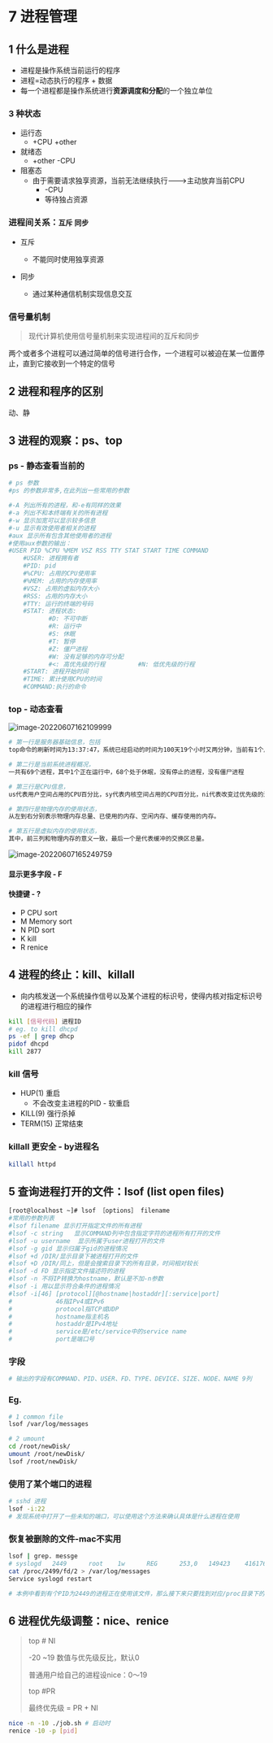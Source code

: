 # 7 进程管理

## 1 什么是进程

- 进程是操作系统当前运行的程序
- 进程=动态执行的程序 + 数据
- 每一个进程都是操作系统进行**资源调度和分配**的一个独立单位

### 3 种状态

- 运行态 
  - +CPU +other
- 就绪态  
  - +other -CPU
- 阻塞态
  - 由于需要请求独享资源，当前无法继续执行--->主动放弃当前CPU
    - -CPU
    - 等待独占资源



### 进程间关系：`互斥` `同步`

- 互斥
  - 不能同时使用独享资源

- 同步
  - 通过某种通信机制实现信息交互



### 信号量机制

>  现代计算机使用信号量机制来实现进程间的互斥和同步

两个或者多个进程可以通过简单的信号进行合作，一个进程可以被迫在某一位置停止，直到它接收到一个特定的信号



## 2 进程和程序的区别

动、静



## 3 进程的观察：ps、top

###  ps - 静态查看当前的

```bash
# ps 参数
#ps 的参数非常多,在此列出一些常用的参数￼

#-A 列出所有的进程，和-e有同样的效果￼
#-a 列出不和本终端有关的所有进程￼
#-w 显示加宽可以显示较多信息￼
#-u 显示有效使用者相关的进程￼
#aux 显示所有包含其他使用者的进程￼
#使用aux参数的输出：￼
#USER PID %CPU %MEM VSZ RSS TTY STAT START TIME COMMAND￼
    #USER: 进程拥有者￼
    #PID: pid￼
    #%CPU: 占用的CPU使用率￼
    #%MEM: 占用的内存使用率￼
    #VSZ: 占用的虚拟内存大小￼
    #RSS: 占用的内存大小￼
    #TTY: 运行的终端的号码￼
    #STAT: 进程状态:￼
           #D: 不可中断￼
           #R: 运行中￼
           #S: 休眠￼
           #T: 暂停￼
           #Z: 僵尸进程￼
           #W: 没有足够的内存可分配￼
           #<: 高优先级的行程￼        #N: 低优先级的行程￼
    #START: 进程开始时间￼
    #TIME: 累计使用CPU的时间￼
    #COMMAND:执行的命令​
```

### top - 动态查看

![image-20220607162109999](https://oss-kelvinvan.oss-cn-chengdu.aliyuncs.com/img/image-20220607162109999.png)

```bash
# 第一行是服务器基础信息，包括
top命令的刷新时间为13:37:47，系统已经启动的时间为100天19个小时又两分钟，当前有1个用户登录，系统的负载（load average）为：最近1分钟内的平均系统负载为0.05，最近5分钟内的平均系统负载为0.02，最近15分钟内的平均系统负载为0.00（这说明系统基本是闲置的）。

# 第二行是当前系统进程概况，
一共有69个进程，其中1个正在运行中，68个处于休眠，没有停止的进程，没有僵尸进程

# 第三行是CPU信息，
us代表用户空间占用的CPU百分比，sy代表内核空间占用的CPU百分比，ni代表改变过优先级的进程占用的CPU百分比，id代表空闲CPU百分比，wa代表I/O等待百分比，hi代表硬中断占用的CPU百分比，si代表软中断占用的CPU百分比。现代计算机一般有多核CPU，要想查看每个逻辑CPU的使用情况，可以在top显示界面中按数字键1。

# 第四行是物理内存的使用状态，
从左到右分别表示物理内存总量、已使用的内存、空闲内存、缓存使用的内存。

# 第五行是虚拟内存的使用状态，
其中，前三列和物理内存的意义一致，最后一个是代表缓冲的交换区总量。
```



![image-20220607165249759](https://oss-kelvinvan.oss-cn-chengdu.aliyuncs.com/img/image-20220607165249759.png)

#### 显示更多字段 - F

#### 快捷键 - ?

- P CPU sort
- M Memory sort
- N PID sort
- K kill
- R renice

## 4 进程的终止：kill、killall

- 向内核发送一个系统操作信号以及某个进程的标识号，使得内核对指定标识号的进程进行相应的操作

```bash
kill [信号代码] 进程ID
# eg. to kill dhcpd
ps -ef | grep dhcp
pidof dhcpd
kill 2877
```

### kill 信号

- HUP(1)   重启
  - 不会改变主进程的PID - 软重启
- KILL(9)  强行杀掉
- TERM(15)  正常结束

### killall 更安全 - by进程名

```bash
killall httpd
```



## 5 查询进程打开的文件：lsof (list open files)

```bash
[root@localhost ~]# lsof ［options］ filename￼
#常用的参数列表￼
#lsof filename 显示打开指定文件的所有进程￼
#lsof -c string   显示COMMAND列中包含指定字符的进程所有打开的文件￼
#lsof -u username  显示所属于user进程打开的文件￼
#lsof -g gid 显示归属于gid的进程情况￼
#lsof +d /DIR/显示目录下被进程打开的文件￼
#lsof +D /DIR/同上，但是会搜索目录下的所有目录，时间相对较长￼
#lsof -d FD 显示指定文件描述符的进程￼
#lsof -n 不将IP转换为hostname，默认是不加-n参数￼
#lsof -i 用以显示符合条件的进程情况￼
#lsof -i[46] [protocol][@hostname|hostaddr][:service|port]￼
#            46指IPv4或IPv6￼
#            protocol指TCP或UDP￼
#            hostname指主机名￼
#            hostaddr是IPv4地址￼
#            service是/etc/service中的service name￼
#            port是端口号
```

### 字段

```bash
# 输出的字段有COMMAND、PID、USER、FD、TYPE、DEVICE、SIZE、NODE、NAME 9列
```

### Eg.

```bash
# 1 common file
lsof /var/log/messages

# 2 umount
cd /root/newDisk/
umount /root/newDisk/
lsof /root/newDisk/

```

### 使用了某个端口的进程

```bash
# sshd 进程
lsof -i:22
# 发现系统中打开了一些未知的端口，可以使用这个方法来确认具体是什么进程在使用
```

### 恢复被删除的文件-mac不实用

```bash
lsof | grep. messge
# syslogd   2449      root    1w      REG      253,0   149423    4161767 /var/log/messages￼
cat /proc/2499/fd/2 > /var/log/messages
Service syslogd restart

# 本例中看到有个PID为2449的进程正在使用该文件，那么接下来只要找到对应/proc目录下的文件就可以了
```



## 6 进程优先级调整：nice、renice

> top  # NI
>
> -20 ~19 数值与优先级反比，默认0
>
> 普通用户给自己的进程设nice：0～19
>
> top #PR
>
> 最终优先级 = PR + NI

```bash
nice -n -10 ./job.sh # 启动时
renice -10 -p [pid]
```




